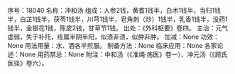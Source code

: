 序号：18040
名称：冲和汤
组成：人参2钱，黄耆1钱半，白术1钱半，当归1钱半，白芷1钱半，茯苓1钱半，川芎1钱半，皂角刺（炒）1钱半，乳香1钱半，没药1钱半，金银花1钱，陈皮2钱，甘草节1钱。
出处：《外科枢要》卷四。
主治：元气虚弱，失于补托，疮属半阴半阳，似溃非溃，似肿非肿。
加减：None
功效：None
用法用量：水、酒各半煎服。
制备方法：None
临床应用：None
各家论述：None
用药禁忌：None
附注：中和汤（《准绳·疡医》卷一）、冲元汤（《顾氏医径》卷六）。

